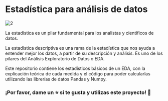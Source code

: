 # Estadística para análisis de datos 


![2](https://user-images.githubusercontent.com/86261762/205933587-ea184bb4-9216-424a-a48e-00951bc6ba7b.png)


La estadística es un pilar fundamental para los analistas y científicos de datos. 

La estadística descriptiva es una rama de la estadística que nos ayuda a entender mejor los datos, a partir de su descripción y análisis.
Es uno de los pilares del Análisis Exploratorio de Datos o EDA. 

Este repositorio contiene los estadísticos básicos de un EDA, con la explicación teórica de cada medida y el código para poder calcularlas
utilizando las librerías de datos Pandas y Numpy. 

### ¡Por favor, dame un ⭐️ si te gusta y utilizas este proyecto! 👏
